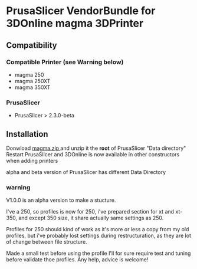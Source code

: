 
# PrusaSlicer VendorBundle for 3DOnline magma 3DPrinter
## Compatibility
### Compatible Printer (see Warning below)
- magma 250
- magma 250XT
- magma 350XT

### PrusaSlicer 
- PrusaSlicer > 2.3.0-beta

## Installation
Donwload [ magma.zip ]( https://raw.githubusercontent.com/belese/PrusaSlicer-magma250/master/magma.zip ) and unzip it the **root** of PrusaSlicer "Data directory"
Restart PrusaSlicer and 3DOnline is now available in other constructors when adding printers

alpha and beta version of PrusaSlicer has different Data Directory

### warning
V1.0.0 is an alpha version to make a stucture. 

I've a 250, so profiles is now for 250, 
i've prepared section for xt and xt-350, and except 350 size, it share actually same settings as 250.

Profiles for 250 should kind of work as it's more or less a copy from my old profiles, 
but i've probably lost settings during restructuration, as they are lot of change between file structure.

Made a small test before using the profile
I'll for sure require test and tuning before validate thoe profiles. Any help, advice is welcome!






